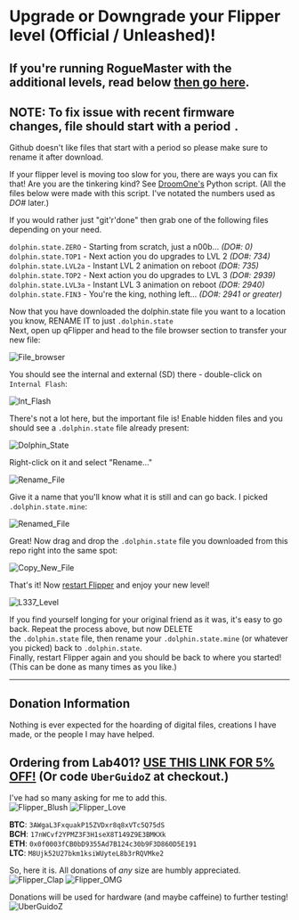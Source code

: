 # Upgrade or Downgrade your Flipper level (Official / Unleashed)!
## If you're running RogueMaster with the additional levels, read below [then go here](https://github.com/UberGuidoZ/Flipper/tree/main/Dolphin_Level/RogueMaster).

## NOTE: To fix issue with recent firmware changes, file should start with a period `.`

Github doesn't like files that start with a period so please make sure to rename it after download.

If your flipper level is moving too slow for you, there are ways you can fix that! Are you are the tinkering kind? See [DroomOne's](https://github.com/DroomOne/FlipperScripts) Python script. (All the files below were made with this script. I've notated the numbers used as _DO#_ later.)

If you would rather just "git'r'done" then grab one of the following files depending on your need.

`dolphin.state.ZERO` - Starting from scratch, just a n00b... _(DO#: 0)_<br>
`dolphin.state.TOP1` - Next action you do upgrades to LVL 2 _(DO#: 734)_<br>
`dolphin.state.LVL2a` - Instant LVL 2 animation on reboot _(DO#: 735)_<br>
`dolphin.state.TOP2` - Next action you do upgrades to LVL 3 _(DO#: 2939)_<br>
`dolphin.state.LVL3a` - Instant LVL 3 animation on reboot _(DO#: 2940)_<br>
`dolphin.state.FIN3` - You're the king, nothing left... _(DO#: 2941 or greater)_

Now that you have downloaded the dolphin.state file you want to a location you know, RENAME IT to just `.dolphin.state`<br>
Next, open up qFlipper and head to the file browser section to transfer your new file:

![File_browser](https://user-images.githubusercontent.com/57457139/169634442-38acca0a-94e0-4038-aa54-dd33ebdffa29.png)

You should see the internal and external (SD) there - double-click on `Internal Flash`:

![Int_Flash](https://user-images.githubusercontent.com/57457139/169634459-a9e87dac-d180-4e09-b047-86dc7cad49f9.png)

There's not a lot here, but the important file is! Enable hidden files and you should see a `.dolphin.state` file already present:

![Dolphin_State](https://user-images.githubusercontent.com/57457139/181995552-43311409-227a-4e70-a736-b5dcff6df3ac.png)

Right-click on it and select "Rename..."

![Rename_File](https://user-images.githubusercontent.com/57457139/181995473-8a41b499-7e14-40d6-b770-5428f5e76dd4.png)

Give it a name that you'll know what it is still and can go back. I picked `.dolphin.state.mine`:

![Renamed_File](https://user-images.githubusercontent.com/57457139/181995480-8c88a714-7b6f-4c90-8244-c1a5b2149ea6.png)

Great! Now drag and drop the `.dolphin.state` file you downloaded from this repo right into the same spot:

![Copy_New_File](https://user-images.githubusercontent.com/57457139/181995490-882fac5d-01f8-4174-9ac7-eef23e556058.png)

That's it! Now [restart Flipper](https://docs.flipperzero.one/basics/reboot) and enjoy your new level!

![L337_Level](https://user-images.githubusercontent.com/57457139/169634673-889e823f-4757-4911-ac34-5dd962e7f907.png)

If you find yourself longing for your original friend as it was, it's easy to go back. Repeat the process above, but now DELETE<br>
the `.dolphin.state` file, then rename your `.dolphin.state.mine` (or whatever you picked) back to `.dolphin.state`.<br>
Finally, restart Flipper again and you should be back to where you started! (This can be done as many times as you like.)

-----

## Donation Information

Nothing is ever expected for the hoarding of digital files, creations I have made, or the people I may have helped.

## Ordering from Lab401? [USE THIS LINK FOR 5% OFF!](https://lab401.com/r?id=vsmgoc) (Or code `UberGuidoZ` at checkout.)

I've had so many asking for me to add this.<br>
![Flipper_Blush](https://user-images.githubusercontent.com/57457139/183561666-4424a3cc-679b-4016-a368-24f7e7ad0a88.jpg) ![Flipper_Love](https://user-images.githubusercontent.com/57457139/183561692-381d37bd-264f-4c88-8877-e58d60d9be6e.jpg)

**BTC**: `3AWgaL3FxquakP15ZVDxr8q8xVTc5Q75dS`<br>
**BCH**: `17nWCvf2YPMZ3F3H1seX8T149Z9E3BMKXk`<br>
**ETH**: `0x0f0003fCB0bD9355Ad7B124c30b9F3D860D5E191`<br>
**LTC**: `M8Ujk52U27bkm1ksiWUyteL8b3rRQVMke2`

So, here it is. All donations of *any* size are humbly appreciated.<br>
![Flipper_Clap](https://user-images.githubusercontent.com/57457139/183561789-2e853ede-8ef7-41e8-a67c-716225177e5d.jpg) ![Flipper_OMG](https://user-images.githubusercontent.com/57457139/183561787-e21bdc1e-b316-4e67-b327-5129503d0313.jpg)

Donations will be used for hardware (and maybe caffeine) to further testing!<br>
![UberGuidoZ](https://cdn.discordapp.com/emojis/1000632669622767686.gif)
